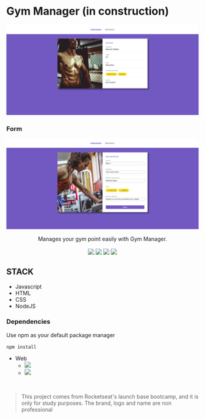 # Gym Manager (in construction)

<p align="center">
    <img src="/assets/home.png">
</p>

### Form

<p align="center">
    <img src="/assets/new_instructor.png">
</p>

<p align="center">
Manages your gym point easily with Gym Manager.

<br>
<br>

<img src="https://img.shields.io/github/stars/marcelogaldino/GymManager"/>
<img src="https://img.shields.io/github/forks/marcelogaldino/GymManager"/>
<img src="https://img.shields.io/github/issues/marcelogaldino/GymManager"/>
<img src="https://img.shields.io/github/license/marcelogaldino/GymManager"/>

## STACK

- Javascript
- HTML
- CSS
- NodeJS

### Dependencies

<p>
Use npm as your default package manager

```
npm install
``` 
</p>

- Web
    - <img src="https://img.shields.io/badge/nunjucks-^3.2.0-blue"/> 
    - <img src="https://img.shields.io/badge/express-^4.17.1-green"/> 


<br>

<blockquote alt="[ignore]">
<p>
This project comes from Rocketseat's launch base bootcamp, and it is only for study purposes. The brand, logo and name are non professional
</p>
</blockquote>